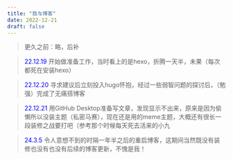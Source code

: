 ```yaml
---
title: "我与博客"
date: 2022-12-21
draft: false
---
```


>更久之前：略，后补

><font style="color:blue">22.12.19 </font>开始做准备工作，当时看上的是hexo，折腾一天半，未果（每次都死在安装hexo）<br>

><font style="color:blue">22.12.20 </font>寻求建议后立刻投入hugo怀抱，经过一些弱智问题的探讨后，（勉强）完成了无痛搭博客<br>

><font style="color:blue">22.12.21 </font>用GitHub Desktop准备写文章，发现显示不出来，原来是因为偷懒所以没装主题（私密马赛），现在还是用的meme主题，大概还有很长一段装修之战要打吧（参考那个时候每天死去活来的小九 <br>

> <font style="color:blue">24.3.5 </font>令人意想不到的时隔一年半之后的重启博客，这期间当然既没有装修也没有也没有后续的博客更新，不愧是我！

